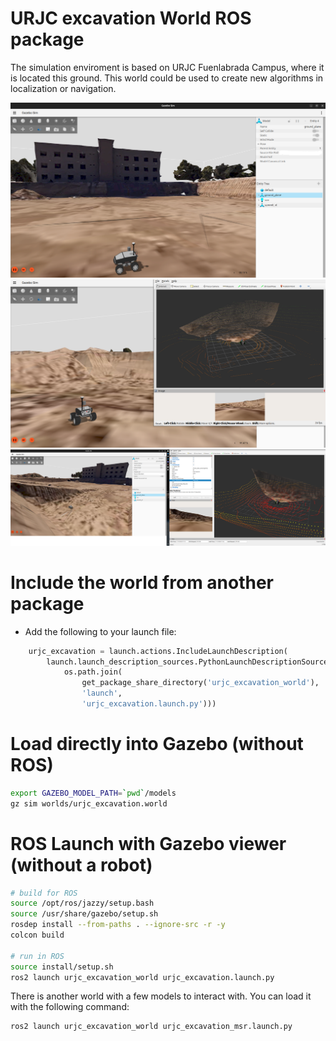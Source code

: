 # URJC excavation World ROS package

The simulation enviroment is based on URJC Fuenlabrada Campus, where it is located this ground. This world could be used to create new algorithms in localization or navigation. 

![Gazebo01](docs/images/img_1.png)
![Gazebo02](docs/images/img_2.png)
![Gazebo00](docs/images/img_0.png)


# Include the world from another package

<!-- * Update .rosinstall to clone this repository and run `rosws update` -->
<!-- ```
- git: {local-name: src/urjc-excavation-world, uri: 'https://github.com/juanscelyg/urjc-excavation-world.git', version: main}
``` -->
* Add the following to your launch file:
```python
    urjc_excavation = launch.actions.IncludeLaunchDescription(
        launch.launch_description_sources.PythonLaunchDescriptionSource(
            os.path.join(
                get_package_share_directory('urjc_excavation_world'),
                'launch',
                'urjc_excavation.launch.py')))
```

# Load directly into Gazebo (without ROS)
```bash
export GAZEBO_MODEL_PATH=`pwd`/models
gz sim worlds/urjc_excavation.world
```

# ROS Launch with Gazebo viewer (without a robot)
```bash
# build for ROS
source /opt/ros/jazzy/setup.bash
source /usr/share/gazebo/setup.sh
rosdep install --from-paths . --ignore-src -r -y
colcon build

# run in ROS
source install/setup.sh
ros2 launch urjc_excavation_world urjc_excavation.launch.py
```
There is another world with a few models to interact with. You can load it with the following command:

```bash
ros2 launch urjc_excavation_world urjc_excavation_msr.launch.py
```

<!-- # Building
Include this as a .rosinstall dependency in your SampleApplication simulation workspace. `colcon build` will build this repository.

To build it outside an application, note there is no robot workspace. It is a simulation workspace only.

```bash
rosws update
rosdep install --from-paths . --ignore-src -r -y
colcon build
``` -->
